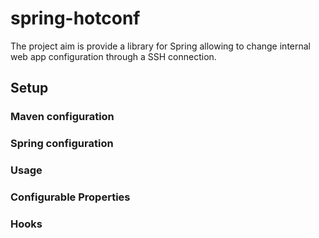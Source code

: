# spring-hotconf
The project aim is provide a library for Spring allowing to change internal web app configuration through a SSH connection.

## Setup ##

### Maven configuration ###

### Spring configuration ###

### Usage ###

### Configurable Properties ###

### Hooks ###

